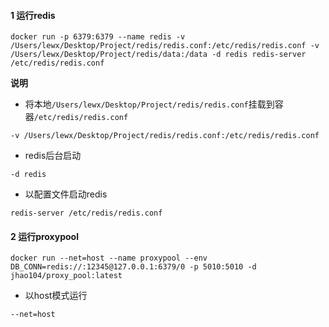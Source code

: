 #### 1 运行redis

```shell
docker run -p 6379:6379 --name redis -v /Users/lewx/Desktop/Project/redis/redis.conf:/etc/redis/redis.conf -v /Users/lewx/Desktop/Project/redis/data:/data -d redis redis-server /etc/redis/redis.conf
```

**说明**

- 将本地`/Users/lewx/Desktop/Project/redis/redis.conf`挂载到容器`/etc/redis/redis.conf`

```shell
-v /Users/lewx/Desktop/Project/redis/redis.conf:/etc/redis/redis.conf
```

- redis后台启动

```shell
-d redis 
```

- 以配置文件启动redis

```shell
redis-server /etc/redis/redis.conf
```

#### 2 运行proxypool

```shell
docker run --net=host --name proxypool --env DB_CONN=redis://:12345@127.0.0.1:6379/0 -p 5010:5010 -d jhao104/proxy_pool:latest
```

- 以host模式运行

```shell
--net=host
```

  

  

